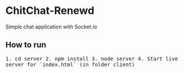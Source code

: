 # ChitChat-Renewd

Simple chat application with Socket.io

## How to run
<kbd>
<kbd>1. cd server</kbd>
<kbd>2. npm install</kbd>
<kbd>3. node server</kbd>
4. Start live server for `index.html` (in folder client)
</kbd>
